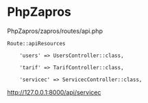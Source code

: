 # PhpZapros
PhpZapros/zapros/routes/api.php 

    Route::apiResources
    
        'users' => UsersController::class,
        
        'tarif' => TarifController::class,
        
        'servicec' => ServicecController::class,
        
        
http://127.0.0.1:8000/api/servicec

